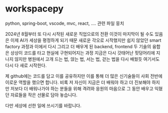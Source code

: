 # workspacepy
python, spring-boot, vscode, mvc, react, .... 관련 파일 뭉치

2024년 8월부터 또 다시 시작된 새로운 직업으로의 전환
이것이 마지막이 될 수도 있음은 이제 AI가 세상을 평정하게 되기 때문
새로운 각오로 시작했지만 쉽지 않았던 smart factory 과정과 이에서 다시 그리고 더 배우게 된
backend, frontend 두 기술의 융합은 상상이 코드를 타고 현실에 구현되어지는 과정
지금은 다시 갓태어난 핏덩어리에 지나지 않지만 병원에서 고개 드는 법, 앉는 법, 서는 법, 걷는 법을 다시 배웠듯
여기서도 다시 다 새로 시작한다.

제 github에는 코드를 담고 이를 공유하지만 이를 통해 더 많은 신기술들이 사회 전반에 이로운 역할을 했으면 합니다.
비록 저 자신이 지금은 더 배워야 하고 더 진보해야 하지만 저보다 더 배워나가야 하는 분들을 위해 격려와 응원의 마음으로
그 동안 배우고 익혔던 자료들을 작은 선물로 담아 놓습니다.

다만 세상에 선한 일에 쓰시기를 바랍니다.
